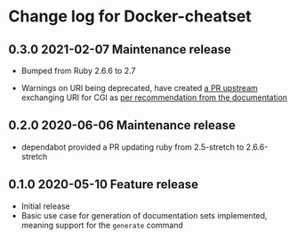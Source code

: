 # Change log for Docker-cheatset

## 0.3.0 2021-02-07 Maintenance release

- Bumped from Ruby 2.6.6 to 2.7

- Warnings on URI being deprecated, have created [a PR upstream](https://github.com/Kapeli/cheatset/pull/35) exchanging URI for CGI as [per recommendation from the documentation](https://rubyapi.org/2.7/o/uri/escape)

## 0.2.0 2020-06-06 Maintenance release

- dependabot provided a PR updating ruby from 2.5-stretch to 2.6.6-stretch

## 0.1.0 2020-05-10 Feature release

- Initial release
- Basic use case for generation of documentation sets implemented, meaning support for the `generate` command
